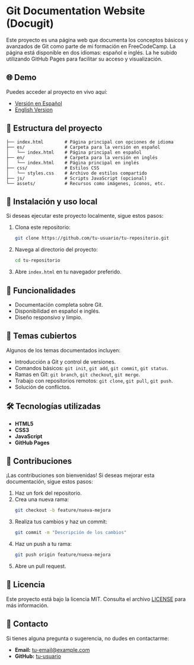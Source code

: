 # Git Documentation Website (Docugit)

Este proyecto es una página web que documenta los conceptos básicos y avanzados de Git como parte de mi formación en FreeCodeCamp. La página está disponible en dos idiomas: español e inglés. La he subido utilizando GitHub Pages para facilitar su acceso y visualización.

## 🌐 Demo
Puedes acceder al proyecto en vivo aquí:
- [Versión en Español](https://tu-usuario.github.io/tu-repositorio/es/)
- [English Version](https://tu-usuario.github.io/tu-repositorio/en/)

## 📁 Estructura del proyecto
```
├── index.html        # Página principal con opciones de idioma
├── es/               # Carpeta para la versión en español
│   └── index.html    # Página principal en español
├── en/               # Carpeta para la versión en inglés
│   └── index.html    # Página principal en inglés
├── css/              # Estilos CSS
│   └── styles.css    # Archivo de estilos compartido
├── js/               # Scripts JavaScript (opcional)
└── assets/           # Recursos como imágenes, íconos, etc.
```

## 🚀 Instalación y uso local

Si deseas ejecutar este proyecto localmente, sigue estos pasos:

1. Clona este repositorio:
   ```bash
   git clone https://github.com/tu-usuario/tu-repositorio.git
   ```

2. Navega al directorio del proyecto:
   ```bash
   cd tu-repositorio
   ```

3. Abre `index.html` en tu navegador preferido.

## 🌟 Funcionalidades
- Documentación completa sobre Git.
- Disponibilidad en español e inglés.
- Diseño responsivo y limpio.

## 📜 Temas cubiertos
Algunos de los temas documentados incluyen:
- Introducción a Git y control de versiones.
- Comandos básicos: `git init`, `git add`, `git commit`, `git status`.
- Ramas en Git: `git branch`, `git checkout`, `git merge`.
- Trabajo con repositorios remotos: `git clone`, `git pull`, `git push`.
- Solución de conflictos.

## 🛠️ Tecnologías utilizadas
- **HTML5**
- **CSS3**
- **JavaScript**
- **GitHub Pages**

## 🤝 Contribuciones
¡Las contribuciones son bienvenidas! Si deseas mejorar esta documentación, sigue estos pasos:

1. Haz un fork del repositorio.
2. Crea una nueva rama:
   ```bash
   git checkout -b feature/nueva-mejora
   ```
3. Realiza tus cambios y haz un commit:
   ```bash
   git commit -m "Descripción de los cambios"
   ```
4. Haz un push a tu rama:
   ```bash
   git push origin feature/nueva-mejora
   ```
5. Abre un pull request.

## 📄 Licencia
Este proyecto está bajo la licencia MIT. Consulta el archivo [LICENSE](LICENSE) para más información.

## 📧 Contacto
Si tienes alguna pregunta o sugerencia, no dudes en contactarme:
- **Email:** tu-email@example.com
- **GitHub:** [tu-usuario](https://github.com/tu-usuario)
